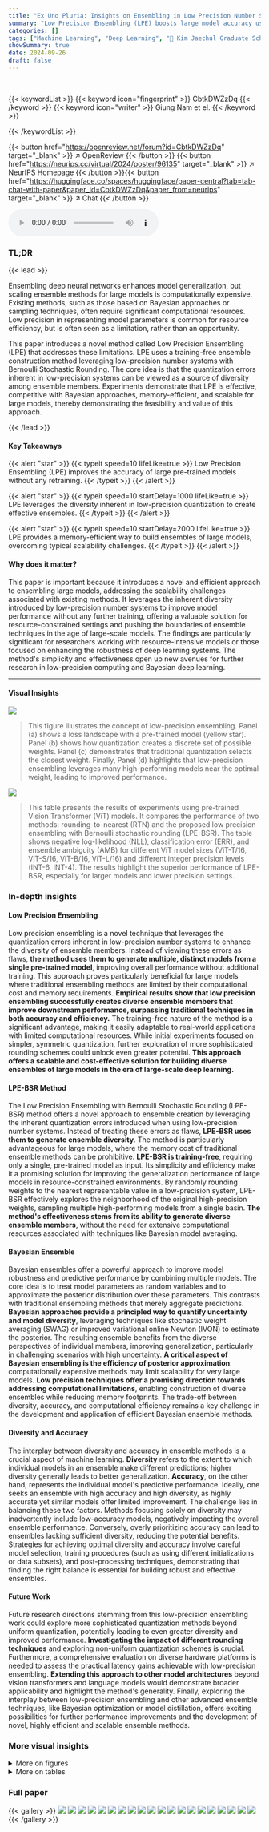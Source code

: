 ```yaml
---
title: "Ex Uno Pluria: Insights on Ensembling in Low Precision Number Systems"
summary: "Low Precision Ensembling (LPE) boosts large model accuracy using training-free ensemble creation via stochastic rounding in low-precision number systems."
categories: []
tags: ["Machine Learning", "Deep Learning", "🏢 Kim Jaechul Graduate School of AI, KAIST",]
showSummary: true
date: 2024-09-26
draft: false
---
```


<br>

{{< keywordList >}}
{{< keyword icon="fingerprint" >}} CbtkDWZzDq {{< /keyword >}}
{{< keyword icon="writer" >}} Giung Nam et el. {{< /keyword >}}
 
{{< /keywordList >}}

{{< button href="https://openreview.net/forum?id=CbtkDWZzDq" target="_blank" >}}
↗ OpenReview
{{< /button >}}
{{< button href="https://neurips.cc/virtual/2024/poster/96135" target="_blank" >}}
↗ NeurIPS Homepage
{{< /button >}}{{< button href="https://huggingface.co/spaces/huggingface/paper-central?tab=tab-chat-with-paper&paper_id=CbtkDWZzDq&paper_from=neurips" target="_blank" >}}
↗ Chat
{{< /button >}}



<audio controls>
    <source src="https://ai-paper-reviewer.com/CbtkDWZzDq/podcast.wav" type="audio/wav">
    Your browser does not support the audio element.
</audio>


### TL;DR


{{< lead >}}

Ensembling deep neural networks enhances model generalization, but scaling ensemble methods for large models is computationally expensive.  Existing methods, such as those based on Bayesian approaches or sampling techniques, often require significant computational resources.  Low precision in representing model parameters is common for resource efficiency, but is often seen as a limitation, rather than an opportunity. 

This paper introduces a novel method called Low Precision Ensembling (LPE) that addresses these limitations. LPE uses a training-free ensemble construction method leveraging low-precision number systems with Bernoulli Stochastic Rounding. The core idea is that the quantization errors inherent in low-precision systems can be viewed as a source of diversity among ensemble members. Experiments demonstrate that LPE is effective, competitive with Bayesian approaches, memory-efficient, and scalable for large models, thereby demonstrating the feasibility and value of this approach.

{{< /lead >}}


#### Key Takeaways

{{< alert "star" >}}
{{< typeit speed=10 lifeLike=true >}} Low Precision Ensembling (LPE) improves the accuracy of large pre-trained models without any retraining. {{< /typeit >}}
{{< /alert >}}

{{< alert "star" >}}
{{< typeit speed=10 startDelay=1000 lifeLike=true >}} LPE leverages the diversity inherent in low-precision quantization to create effective ensembles. {{< /typeit >}}
{{< /alert >}}

{{< alert "star" >}}
{{< typeit speed=10 startDelay=2000 lifeLike=true >}} LPE provides a memory-efficient way to build ensembles of large models, overcoming typical scalability challenges. {{< /typeit >}}
{{< /alert >}}

#### Why does it matter?
This paper is important because it introduces a novel and efficient approach to ensembling large models, addressing the scalability challenges associated with existing methods.  It leverages the inherent diversity introduced by low-precision number systems to improve model performance without any further training, offering a valuable solution for resource-constrained settings and pushing the boundaries of ensemble techniques in the age of large-scale models.  The findings are particularly significant for researchers working with resource-intensive models or those focused on enhancing the robustness of deep learning systems. The method's simplicity and effectiveness open up new avenues for further research in low-precision computing and Bayesian deep learning.

------
#### Visual Insights



![](https://ai-paper-reviewer.com/CbtkDWZzDq/figures_1_1.jpg)

> This figure illustrates the concept of low-precision ensembling.  Panel (a) shows a loss landscape with a pre-trained model (yellow star). Panel (b) shows how quantization creates a discrete set of possible weights. Panel (c) demonstrates that traditional quantization selects the closest weight. Finally, Panel (d) highlights that low-precision ensembling leverages many high-performing models near the optimal weight, leading to improved performance.





![](https://ai-paper-reviewer.com/CbtkDWZzDq/tables_3_1.jpg)

> This table presents the results of experiments using pre-trained Vision Transformer (ViT) models.  It compares the performance of two methods: rounding-to-nearest (RTN) and the proposed low precision ensembling with Bernoulli stochastic rounding (LPE-BSR). The table shows negative log-likelihood (NLL), classification error (ERR), and ensemble ambiguity (AMB) for different ViT model sizes (ViT-T/16, ViT-S/16, ViT-B/16, ViT-L/16) and different integer precision levels (INT-6, INT-4).  The results highlight the superior performance of LPE-BSR, especially for larger models and lower precision settings.





### In-depth insights


#### Low Precision Ensembling
Low precision ensembling is a novel technique that leverages the quantization errors inherent in low-precision number systems to enhance the diversity of ensemble members.  Instead of viewing these errors as flaws, **the method uses them to generate multiple, distinct models from a single pre-trained model**, improving overall performance without additional training. This approach proves particularly beneficial for large models where traditional ensembling methods are limited by their computational cost and memory requirements.  **Empirical results show that low precision ensembling successfully creates diverse ensemble members that improve downstream performance, surpassing traditional techniques in both accuracy and efficiency.** The training-free nature of the method is a significant advantage, making it easily adaptable to real-world applications with limited computational resources. While initial experiments focused on simpler, symmetric quantization, further exploration of more sophisticated rounding schemes could unlock even greater potential.  **This approach offers a scalable and cost-effective solution for building diverse ensembles of large models in the era of large-scale deep learning.**

#### LPE-BSR Method
The Low Precision Ensembling with Bernoulli Stochastic Rounding (LPE-BSR) method offers a novel approach to ensemble creation by leveraging the inherent quantization errors introduced when using low-precision number systems.  Instead of treating these errors as flaws, **LPE-BSR uses them to generate ensemble diversity**.  The method is particularly advantageous for large models, where the memory cost of traditional ensemble methods can be prohibitive.  **LPE-BSR is training-free**, requiring only a single, pre-trained model as input.  Its simplicity and efficiency make it a promising solution for improving the generalization performance of large models in resource-constrained environments.  By randomly rounding weights to the nearest representable value in a low-precision system, LPE-BSR effectively explores the neighborhood of the original high-precision weights, sampling multiple high-performing models from a single basin. **The method's effectiveness stems from its ability to generate diverse ensemble members**, without the need for extensive computational resources associated with techniques like Bayesian model averaging.

#### Bayesian Ensemble
Bayesian ensembles offer a powerful approach to improve model robustness and predictive performance by combining multiple models.  The core idea is to treat model parameters as random variables and to approximate the posterior distribution over these parameters. This contrasts with traditional ensembling methods that merely aggregate predictions.  **Bayesian approaches provide a principled way to quantify uncertainty and model diversity**, leveraging techniques like stochastic weight averaging (SWAG) or improved variational online Newton (IVON) to estimate the posterior.  The resulting ensemble benefits from the diverse perspectives of individual members, improving generalization, particularly in challenging scenarios with high uncertainty. **A critical aspect of Bayesian ensembling is the efficiency of posterior approximation**: computationally expensive methods may limit scalability for very large models.  **Low precision techniques offer a promising direction towards addressing computational limitations**, enabling construction of diverse ensembles while reducing memory footprints. The trade-off between diversity, accuracy, and computational efficiency remains a key challenge in the development and application of efficient Bayesian ensemble methods.

#### Diversity and Accuracy
The interplay between diversity and accuracy in ensemble methods is a crucial aspect of machine learning.  **Diversity** refers to the extent to which individual models in an ensemble make different predictions; higher diversity generally leads to better generalization.  **Accuracy**, on the other hand, represents the individual model's predictive performance.  Ideally, one seeks an ensemble with high accuracy and high diversity, as highly accurate yet similar models offer limited improvement.  The challenge lies in balancing these two factors.  Methods focusing solely on diversity may inadvertently include low-accuracy models, negatively impacting the overall ensemble performance. Conversely, overly prioritizing accuracy can lead to ensembles lacking sufficient diversity, reducing the potential benefits.  Strategies for achieving optimal diversity and accuracy involve careful model selection, training procedures (such as using different initializations or data subsets), and post-processing techniques, demonstrating that finding the right balance is essential for building robust and effective ensembles.

#### Future Work
Future research directions stemming from this low-precision ensembling work could explore more sophisticated quantization methods beyond uniform quantization, potentially leading to even greater diversity and improved performance.  **Investigating the impact of different rounding techniques** and exploring non-uniform quantization schemes is crucial.  Furthermore, a comprehensive evaluation on diverse hardware platforms is needed to assess the practical latency gains achievable with low-precision ensembling.  **Extending this approach to other model architectures** beyond vision transformers and language models would demonstrate broader applicability and highlight the method's generality. Finally, exploring the interplay between low-precision ensembling and other advanced ensemble techniques, like Bayesian optimization or model distillation, offers exciting possibilities for further performance improvements and the development of novel, highly efficient and scalable ensemble methods.


### More visual insights

<details>
<summary>More on figures
</summary>


![](https://ai-paper-reviewer.com/CbtkDWZzDq/figures_4_1.jpg)

> The figure compares the performance of low precision ensembling (LPE-BSR) with Bayesian model averaging (BMA) using SWAG or IVON.  It shows negative log-likelihood (NLL) plotted against ensemble size for three different optimization methods (SGD, SWAG, IVON).  LPE-BSR consistently achieves comparable or better performance than BMA, demonstrating the effectiveness of the proposed low-precision method.


![](https://ai-paper-reviewer.com/CbtkDWZzDq/figures_5_1.jpg)

> This figure compares the performance of the proposed Low Precision Ensembling with Bernoulli Stochastic Rounding (LPE-BSR) method to two Bayesian methods: Improved Variational Online Newton (IVON) and Stochastic Weight Averaging Gaussian (SWAG).  The plots show the negative log-likelihood (NLL) for Bayesian model averaging (BMA) using IVON or SWAG and LPE-BSR.  The results demonstrate that LPE-BSR, despite working within the constraints of a discrete low-precision space, achieves comparable performance to the Bayesian methods, which have access to the full continuous weight space. This suggests LPE-BSR can effectively leverage quantization errors to enhance ensemble diversity.


![](https://ai-paper-reviewer.com/CbtkDWZzDq/figures_6_1.jpg)

> This figure shows a comparison of snapshot ensemble and low precision ensemble methods. It uses radial landscape plots to visualize a two-dimensional subspace of the model's weight space. Three points are highlighted: the first and second snapshot samples from stochastic gradient Langevin dynamics (SSE), and a sample from low precision ensembling with Bernoulli stochastic rounding (LPE-BSR).  The plots illustrate the negative log-likelihood (loss), and differences between the samples to show their diversity and location on the loss landscape.  LPE-BSR produces a sample distinct from the SSE snapshots, suggesting that LPE-BSR can contribute diverse models to an ensemble even when starting from the same model.


![](https://ai-paper-reviewer.com/CbtkDWZzDq/figures_7_1.jpg)

> This figure compares the performance of two fast ensembling methods (SSE and CSGLD) with and without the addition of LPE-BSR.  The results are shown in terms of both training budgets (number of backward passes) and memory budgets (total number of bits to represent the ensemble). The top row displays results using SSE, while the bottom row shows results using CSGLD.  The graphs illustrate how the addition of LPE-BSR impacts both negative log-likelihood (NLL) and expected calibration error (ECE) for various training and memory budget levels.


![](https://ai-paper-reviewer.com/CbtkDWZzDq/figures_7_2.jpg)

> This figure compares the performance of three different methods: IVON (Improved Variational Online Newton), BMA (Bayesian Model Averaging), and LPE-BSR (Low Precision Ensembling with Bernoulli Stochastic Rounding). It uses radial landscape plots to visualize a 2D subspace of the model's weight space.  The plots show how samples generated by each method are distributed around the MAP (Maximum A Posteriori) solution found by IVON.  The purpose is to illustrate that LPE-BSR, despite working within a low-precision number system, is able to identify diverse ensemble members comparable to those produced by more computationally intensive Bayesian methods.


![](https://ai-paper-reviewer.com/CbtkDWZzDq/figures_8_1.jpg)

> This figure shows the results of constructing low precision ensembles of three large models: CLIP-ViT-L/14 (304M), CLIP-ViT-G/14 (1B), and LLaMa-3 (8B).  The top row displays the negative log-likelihood (NLL) as a function of ensemble size for both pre-trained models and those created using the low-precision ensembling with Bernoulli stochastic rounding (LPE-BSR) method. The bottom row shows the same data, but this time plotted against memory budget (total bits used to represent the ensemble).  The results demonstrate that LPE-BSR consistently improves upon the performance of pre-trained models, particularly as the size of the models increases.


![](https://ai-paper-reviewer.com/CbtkDWZzDq/figures_15_1.jpg)

> This figure compares the performance of low precision ensembling (LPE-BSR) with Bayesian model averaging (BMA) using SWAG or IVON methods.  It shows the negative log-likelihood for each method as a function of memory budget. The LPE-BSR method is shown to be competitive with the Bayesian methods, especially when using SGD optimizer, indicating the effectiveness of LPE-BSR in achieving low memory and high accuracy.


![](https://ai-paper-reviewer.com/CbtkDWZzDq/figures_16_1.jpg)

> This figure compares the performance of several ensembling methods (SSE, DE, MultiIVON) with and without the addition of low-precision ensembling (LPE-BSR).  It shows negative log-likelihood (NLL) and expected calibration error (ECE) as functions of both training budgets (number of backward passes) and memory budgets (total number of bits used for the ensemble).  The results illustrate the impact of incorporating LPE-BSR on the efficiency and performance of the different ensembling techniques. The plots demonstrate that combining methods often improves the performance compared to using only one of the methods, even with increased memory cost.


</details>




<details>
<summary>More on tables
</summary>


![](https://ai-paper-reviewer.com/CbtkDWZzDq/tables_5_1.jpg)
> This table presents the results of experiments on pre-trained Vision Transformer (ViT) models, comparing the performance of rounding-to-nearest (RTN) quantization with the proposed Low Precision Ensembling with Bernoulli Stochastic Rounding (LPE-BSR) method.  The table shows negative log-likelihood (NLL), classification error (ERR), and ensemble ambiguity (AMB) for different model sizes (ViT-T/16, ViT-S/16, ViT-B/16, ViT-L/16) and integer quantization bit depths (INT-6, INT-4). The results demonstrate the superiority of LPE-BSR, especially for larger models and lower precision settings, highlighting its ability to maintain and improve performance despite the use of low-precision representations.

![](https://ai-paper-reviewer.com/CbtkDWZzDq/tables_8_1.jpg)
> This table presents a comparison of the performance of different methods for low-precision ensembling of pre-trained models. It shows the average loss, ambiguity, ensemble loss, negative log-likelihood (NLL), classification error (ERR), and expected calibration error (ECE) for each method. The methods compared include the pre-trained models and the proposed LPE-BSR method, with results presented for different precision levels (INT-5). The table also indicates the ensemble size used for each method.

![](https://ai-paper-reviewer.com/CbtkDWZzDq/tables_15_1.jpg)
> This table presents the results of experiments evaluating the performance of low precision ensembling on pre-trained Vision Transformer (ViT) models.  It compares two methods: rounding-to-nearest (RTN) and the proposed low precision ensembling with Bernoulli stochastic rounding (LPE-BSR). The table shows negative log-likelihood (NLL), classification error (ERR), and ensemble ambiguity (AMB) for different ViT model sizes (ViT-T/16, ViT-S/16, ViT-B/16, ViT-L/16) and different integer quantization levels (INT-6, INT-4).  The results demonstrate the effectiveness of LPE-BSR, especially for larger models and lower precision settings.

![](https://ai-paper-reviewer.com/CbtkDWZzDq/tables_16_1.jpg)
> This table compares different ensembling methods (LPE-BSR with different ensemble sizes, MAP, BE, and DE) in terms of their performance on a fine-tuned model.  It shows average loss, ambiguity (a measure of diversity), ensemble loss, negative log-likelihood (NLL), error rate (ERR), expected calibration error (ECE), and memory budget (total bits used for the ensemble).  The results highlight the trade-off between ensemble diversity and performance, showing how LPE-BSR achieves competitive performance while using less memory compared to other methods.

![](https://ai-paper-reviewer.com/CbtkDWZzDq/tables_17_1.jpg)
> This table compares the performance of three training-free ensemble methods: Gaussian, Monte Carlo Dropout (MCD), and the proposed Low Precision Ensembling with Bernoulli Stochastic Rounding (LPE-BSR).  It shows the negative log-likelihood (NLL), classification error (ERR), and expected calibration error (ECE) for each method on the CLIP-ViT-L/14 model.  The results demonstrate that LPE-BSR achieves superior performance compared to the Gaussian and MCD baselines, while also being more memory-efficient.

![](https://ai-paper-reviewer.com/CbtkDWZzDq/tables_18_1.jpg)
> This table presents the results of experiments evaluating the performance of low-precision ensembling (LPE-BSR) compared to rounding-to-nearest (RTN) on various sizes of pre-trained Vision Transformer (ViT) models.  The metrics used are Negative Log-Likelihood (NLL), classification error (ERR), and ensemble ambiguity (AMB). The table shows that LPE-BSR often outperforms RTN, particularly in larger models and lower precision settings. The star symbol (☆) represents the pre-trained model in FP32.

</details>




### Full paper

{{< gallery >}}
<img src="https://ai-paper-reviewer.com/CbtkDWZzDq/1.png" class="grid-w50 md:grid-w33 xl:grid-w25" />
<img src="https://ai-paper-reviewer.com/CbtkDWZzDq/2.png" class="grid-w50 md:grid-w33 xl:grid-w25" />
<img src="https://ai-paper-reviewer.com/CbtkDWZzDq/3.png" class="grid-w50 md:grid-w33 xl:grid-w25" />
<img src="https://ai-paper-reviewer.com/CbtkDWZzDq/4.png" class="grid-w50 md:grid-w33 xl:grid-w25" />
<img src="https://ai-paper-reviewer.com/CbtkDWZzDq/5.png" class="grid-w50 md:grid-w33 xl:grid-w25" />
<img src="https://ai-paper-reviewer.com/CbtkDWZzDq/6.png" class="grid-w50 md:grid-w33 xl:grid-w25" />
<img src="https://ai-paper-reviewer.com/CbtkDWZzDq/7.png" class="grid-w50 md:grid-w33 xl:grid-w25" />
<img src="https://ai-paper-reviewer.com/CbtkDWZzDq/8.png" class="grid-w50 md:grid-w33 xl:grid-w25" />
<img src="https://ai-paper-reviewer.com/CbtkDWZzDq/9.png" class="grid-w50 md:grid-w33 xl:grid-w25" />
<img src="https://ai-paper-reviewer.com/CbtkDWZzDq/10.png" class="grid-w50 md:grid-w33 xl:grid-w25" />
<img src="https://ai-paper-reviewer.com/CbtkDWZzDq/11.png" class="grid-w50 md:grid-w33 xl:grid-w25" />
<img src="https://ai-paper-reviewer.com/CbtkDWZzDq/12.png" class="grid-w50 md:grid-w33 xl:grid-w25" />
<img src="https://ai-paper-reviewer.com/CbtkDWZzDq/13.png" class="grid-w50 md:grid-w33 xl:grid-w25" />
<img src="https://ai-paper-reviewer.com/CbtkDWZzDq/14.png" class="grid-w50 md:grid-w33 xl:grid-w25" />
<img src="https://ai-paper-reviewer.com/CbtkDWZzDq/15.png" class="grid-w50 md:grid-w33 xl:grid-w25" />
<img src="https://ai-paper-reviewer.com/CbtkDWZzDq/16.png" class="grid-w50 md:grid-w33 xl:grid-w25" />
<img src="https://ai-paper-reviewer.com/CbtkDWZzDq/17.png" class="grid-w50 md:grid-w33 xl:grid-w25" />
<img src="https://ai-paper-reviewer.com/CbtkDWZzDq/18.png" class="grid-w50 md:grid-w33 xl:grid-w25" />
<img src="https://ai-paper-reviewer.com/CbtkDWZzDq/19.png" class="grid-w50 md:grid-w33 xl:grid-w25" />
<img src="https://ai-paper-reviewer.com/CbtkDWZzDq/20.png" class="grid-w50 md:grid-w33 xl:grid-w25" />
{{< /gallery >}}